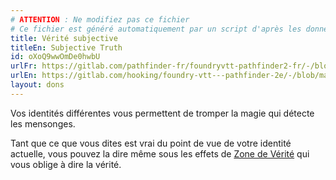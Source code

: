 ```yaml
---
# ATTENTION : Ne modifiez pas ce fichier
# Ce fichier est généré automatiquement par un script d'après les données du module Foundry VTT officiel et de sa traduction
title: Vérité subjective
titleEn: Subjective Truth
id: oXoQ9wwOmDe0hwbU
urlFr: https://gitlab.com/pathfinder-fr/foundryvtt-pathfinder2-fr/-/blob/master/data/feats/oXoQ9wwOmDe0hwbU.htm
urlEn: https://gitlab.com/hooking/foundry-vtt---pathfinder-2e/-/blob/master/packs/data/feats.db/subjective-truth.json
layout: dons
---
```

Vos identités différentes vous permettent de tromper la magie qui détecte les mensonges.

Tant que ce que vous dites est vrai du point de vue de votre identité actuelle, vous pouvez la dire même sous les effets de [Zone de Vérité](../sorts/zone-de-vérité.html) qui vous oblige à dire la vérité.
